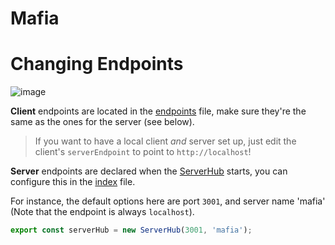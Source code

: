 # Mafia

# Changing Endpoints

![image](https://user-images.githubusercontent.com/32235595/143978116-ef786576-64cb-445b-af61-0e6c6e270016.png)

**Client** endpoints are located in the [endpoints](./client/src/config/endpoints.jsonc) file, make sure they're the same as the ones for the server (see below).

> If you want to have a local client _and_ server set up, just edit the client's `serverEndpoint` to point to `http://localhost`!

**Server** endpoints are declared when the [ServerHub](./server/src/classes/ServerHub.ts) starts, you can configure this in the [index](./server/src/index.ts#L3) file.

For instance, the default options here are port `3001`, and server name 'mafia' (Note that the endpoint is always `localhost`).

```ts
export const serverHub = new ServerHub(3001, 'mafia');
```
